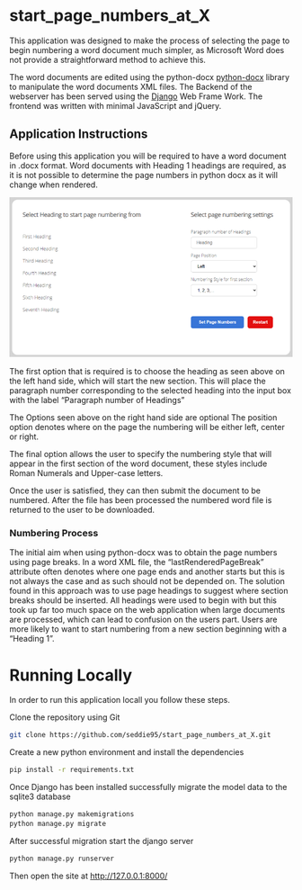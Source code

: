 # start_page_numbers_at_X
This application was designed to make the process of selecting the page to begin numbering a word document much simpler, as Microsoft Word does not provide a straightforward method to achieve this.

The word documents are edited using the python-docx [python-docx](https://python-docx.readthedocs.io/en/latest/) library to manipulate the word documents XML files. The Backend of the webserver has been served using the [Django](https://www.djangoproject.com/) Web Frame Work. The frontend was written with minimal JavaScript and jQuery.

## Application Instructions 
Before using this application you will be required to have a word document in .docx format. Word documents with Heading 1 headings are required, as it is not possible to determine the page numbers in python docx as it will change when rendered.


<p align="center">
  <img width="750"  src="images/page_settings.PNG">
</p>

The first option that is required is to choose the heading  as seen above on the left hand side, which will start the new section. This will place the paragraph number corresponding to the selected heading into the input box with the label “Paragraph number of Headings”

The Options seen above on the right hand side are optional 
The position option denotes where on the page the numbering will be either left, center or right.

The final option allows the user to specify the numbering style that will appear in the first section of the word document, these styles include Roman Numerals and Upper-case letters.

Once the user is satisfied, they can then submit the document to be numbered.
After the file has been processed the numbered word file is returned to the user to be downloaded.

### Numbering Process
The initial aim when using python-docx was to obtain the page numbers using page breaks. 
In a word XML file, the “lastRenderedPageBreak” attribute often denotes where one page ends and another starts 
but this is not always the case and as such should not be depended on. 
The solution found in this approach was to use page headings to suggest where section breaks should be inserted. 
All headings were used to begin with but this took up far too much space on the web application when large documents are processed,
which can lead to confusion on the users part. Users are more likely to want to start numbering from a new section beginning with a “Heading 1”.

# Running Locally
In order to run this application locall you  follow these steps.

Clone the repository using Git 

```bash
git clone https://github.com/seddie95/start_page_numbers_at_X.git
```

Create a new python environment and install the dependencies
```bash
pip install -r requirements.txt
```
Once Django has been installed successfully migrate the model data to the sqlite3 database
```bash
python manage.py makemigrations
python manage.py migrate
```
After successful migration start the django server 
```bash
python manage.py runserver
```
Then open the site at http://127.0.0.1:8000/
